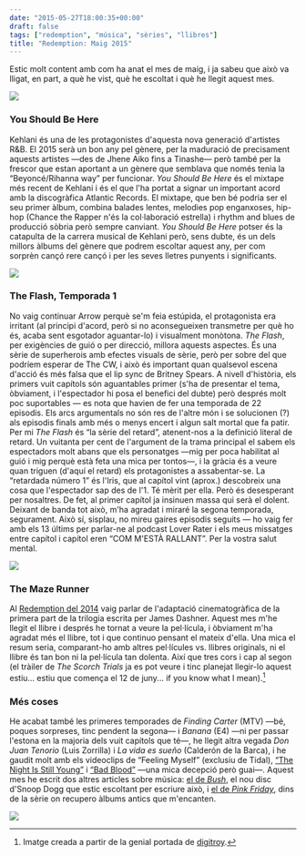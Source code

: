 ```yaml
---
date: "2015-05-27T18:00:35+00:00"
draft: false
tags: ["redemption", "música", "sèries", "llibres"]
title: "Redemption: Maig 2015"
---
```


Estic molt content amb com ha anat el mes de maig, i ja sabeu que aix&ograve; va lligat, en part, a qu&egrave; he vist, qu&egrave; he escoltat i qu&egrave; he llegit aquest mes. 

<!-- more -->

<img class="pImageFull" src="http://i.imgur.com/giQe9pp.jpg">

### You Should Be Here

Kehlani &eacute;s una de les protagonistes d'aquesta nova generaci&oacute; d'artistes R&amp;B. El 2015 ser&agrave; un bon any pel g&egrave;nere, per la maduraci&oacute; de precisament aquests artistes &mdash;des de Jhene Aiko fins a Tinashe&mdash; per&ograve; tamb&eacute; per la frescor que estan aportant a un g&egrave;nere que semblava que nom&eacute;s tenia la &ldquo;Beyonc&eacute;/Rihanna way&rdquo; per funcionar. *You Should Be Here* &eacute;s el mixtape m&eacute;s recent de Kehlani i &eacute;s el que l'ha portat a signar un important acord amb la discogr&agrave;fica Atlantic Records. El mixtape, que ben b&eacute; podria ser el seu primer &agrave;lbum, combina balades lentes, melodies pop enganxoses, hip-hop (Chance the Rapper n'&eacute;s la col&middot;laboraci&oacute; estrella) i rhythm and blues de producci&oacute; s&ograve;bria per&ograve; sempre canviant. *You Should Be Here* potser &eacute;s la catapulta de la carrera musical de Kehlani per&ograve;, sens dubte, &eacute;s un dels millors &agrave;lbums del g&egrave;nere que podrem escoltar aquest any, per com sorpr&egrave;n can&ccedil;&oacute; rere can&ccedil;&oacute; i per les seves lletres punyents i significants.

<span class="fa fa-heart"> </span> <span class="fa fa-heart"> </span> <span class="fa fa-heart"> </span> <span class="fa fa-heart"> </span>

<img class="pImageFull" src="http://i.imgur.com/tr7cJGU.jpg">

### The Flash, Temporada 1

No vaig continuar Arrow perqu&egrave; se'm feia est&uacute;pida, el protagonista era irritant (al principi d'acord, per&ograve; si no aconsegueixen transmetre per qu&egrave; ho &eacute;s, acaba sent esgotador aguantar-lo) i visualment mon&ograve;tona. *The Flash*, per exig&egrave;ncies de gui&oacute; o per direcci&oacute;, millora aquests aspectes. &Eacute;s una s&egrave;rie de superherois amb efectes visuals de s&egrave;rie, per&ograve; per sobre del que podr&iacute;em esperar de The CW, i aix&ograve; &eacute;s important quan qualsevol escena d'acci&oacute; &eacute;s m&eacute;s falsa que el lip sync de Britney Spears. A nivell d'hist&ograve;ria, els primers vuit cap&iacute;tols s&oacute;n aguantables primer (s'ha de presentar el tema, &ograve;bviament, i l'espectador hi posa el benefici del dubte) per&ograve; despr&eacute;s molt poc suportables &mdash; es nota que havien de fer una temporada de 22 episodis. Els arcs argumentals no s&oacute;n res de l'altre m&oacute;n i se solucionen (?) als episodis finals amb m&eacute;s o menys encert i algun salt mortal que fa patir. Per mi *The Flash* &eacute;s &ldquo;la s&egrave;rie del retard&rdquo;, atenent-nos a la definici&oacute; literal de retard. Un vuitanta per cent de l'argument de la trama principal el sabem els espectadors molt abans que els personatges &mdash;mig per poca habilitat al gui&oacute; i mig perqu&egrave; est&agrave; feta una mica per tontos&mdash;, i la gr&agrave;cia &eacute;s a veure quan triguen (d'aqu&iacute; el retard) els protagonistes a assabentar-se. La &ldquo;retardada n&uacute;mero 1&rdquo; &eacute;s l'Iris, que al cap&iacute;tol vint (aprox.) descobreix una cosa que l'espectador sap des de l'1. T&eacute; m&egrave;rit per ella. Per&ograve; &eacute;s desesperant per nosaltres. De fet, al primer cap&iacute;tol ja insinuen massa qui ser&agrave; el dolent. Deixant de banda tot aix&ograve;, m'ha agradat i mirar&eacute; la segona temporada, segurament. Aix&ograve; s&iacute;, sisplau, no mireu gaires episodis seguits &mdash; ho vaig fer amb els 13 &uacute;ltims per parlar-ne al podcast Lover Rater i els meus missatges entre cap&iacute;tol i cap&iacute;tol eren &ldquo;COM M'EST&Agrave; RALLANT&rdquo;. Per la vostra salut mental.

<img class="pImageFull" src="http://i.imgur.com/r0hqoe4.png">

### The Maze Runner

Al [Redemption del 2014](http://enricllonch.com/post/107106915959/2014-redemption) vaig parlar de l'adaptaci&oacute; cinematogr&agrave;fica de la primera part de la trilogia escrita per James Dashner. Aquest mes m'he llegit el llibre i despr&eacute;s he tornat a veure la pel&middot;l&iacute;cula, i &ograve;bviament m'ha agradat m&eacute;s el llibre, tot i que continuo pensant el mateix d'ella. Una mica el resum seria, comparant-ho amb altres pel&middot;l&iacute;cules vs. llibres originals, ni el llibre &eacute;s tan bon ni la pel&middot;l&iacute;cula tan dolenta. Aix&iacute; que tres cors i cap al segon (el tr&agrave;iler de *The Scorch Trials* ja es pot veure i tinc planejat llegir-lo aquest estiu... estiu que comen&ccedil;a el 12 de juny... if you know what I mean).[^1]

<span class="fa fa-heart"> </span> <span class="fa fa-heart"> </span> <span class="fa fa-heart"> </span>

### M&eacute;s coses

He acabat tamb&eacute; les primeres temporades de *Finding Carter* (MTV) &mdash;b&eacute;, poques sorpreses, tinc pendent la segona&mdash; i *Banana* (E4) &mdash;ni per passar l'estona en la majoria dels vuit cap&iacute;tols que t&eacute;&mdash;, he llegit altra vegada *Don Juan Tenorio* (Luis Zorrilla) i *La vida es sue&ntilde;o* (Calder&oacute;n de la Barca), i he gaudit molt amb els videoclips de &ldquo;Feeling Myself&rdquo; (exclusiu de Tidal), [&ldquo;The Night Is Still Young&rdquo;](https://www.youtube.com/watch?v=IvN5h9BE444) i [&ldquo;Bad Blood&rdquo;](https://www.youtube.com/watch?v=QcIy9NiNbmo) &mdash;una mica decepci&oacute; per&ograve; guai&mdash;. Aquest mes he escrit dos altres articles sobre m&uacute;sica: [el de *Bush*](http://enricllonch.com/post/118784929414/bush), el nou disc d'Snoop Dogg que estic escoltant per escriure aix&ograve;, i [el de *Pink Friday*](http://enricllonch.com/post/118220862149/pink-friday), dins de la s&egrave;rie on recupero &agrave;lbums antics que m'encanten.

[^1]: Imatge creada a partir de la genial portada de [digitroy](http://digitroy.deviantart.com/art/Maze-Runner-Cover-Redesign-271800825).

<img id="splashFade" src="http://i.imgur.com/kCFBJdm.jpg">